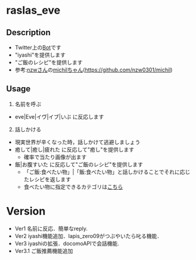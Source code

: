 # raslas_eve

## Description
- Twitter上の[Bot](https://twitter.com/lapis_ko)です
- "iyashi"を提供します
- "ご飯のレシピ"を提供します
- 参考:[nzwさん](https://twitter.com/nozawa0301)の[michilちゃん](https://github.com/nzw0301/michil)(https://github.com/nzw0301/michil)

## Usage
1. 名前を呼ぶ
  - eve|Eve|イヴ|イブ|いぶ に反応します
2. 話しかける
  - 現実世界が辛くなった時，話しかけて逃避しましょう
  - 癒して|癒し|疲れた に反応して"癒し"を提供します
    - 確率で当たり画像が出ます
  - 飯|お腹すいた に反応して"ご飯のレシピ"を提供します
    - 「ご飯:食べたい物」|「飯:食べたい物」と話しかけることでそれに応じたレシピを返します
    - 食べたい物に指定できるカテゴリは[こちら](http://recipe.rakuten.co.jp/category/)

# Version
* Ver1 名前に反応．簡単なreply.
* Ver2 iyashi機能追加．lapis_zero09がつぶやいたら叱る機能．
* Ver3 iyashiの拡張．docomoAPIで会話機能.
* Ver3.1 ご飯推薦機能追加
